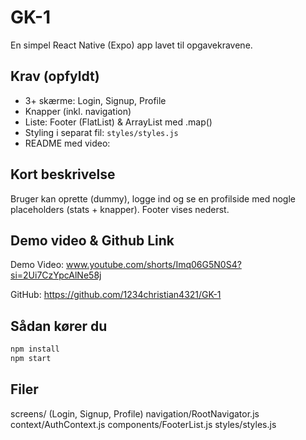 # GK-1

En simpel React Native (Expo) app lavet til opgavekravene.

## Krav (opfyldt)
- 3+ skærme: Login, Signup, Profile 
- Knapper (inkl. navigation) 
- Liste: Footer (FlatList) & ArrayList med .map() 
- Styling i separat fil: `styles/styles.js` 
- README med video:  

## Kort beskrivelse
Bruger kan oprette (dummy), logge ind og se en profilside med nogle placeholders (stats + knapper). Footer vises nederst.

## Demo video & Github Link
Demo Video: www.youtube.com/shorts/Imq06G5N0S4?si=2Ui7CzYpcAlNe58j

GitHub: https://github.com/1234christian4321/GK-1

## Sådan kører du
```bash
npm install
npm start
```

## Filer
screens/ (Login, Signup, Profile)
navigation/RootNavigator.js
context/AuthContext.js
components/FooterList.js
styles/styles.js




